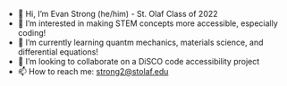 - 👋 Hi, I’m Evan Strong (he/him) - St. Olaf Class of 2022
- 👀 I’m interested in making STEM concepts more accessible, especially coding!
- 🌱 I’m currently learning quantm mechanics, materials science, and differential equations!
- 💞️ I’m looking to collaborate on a DiSCO code accessibility project
- 📫 How to reach me: strong2@stolaf.edu

<!---
evan-strong-stolaf/evan-strong-stolaf is a ✨ special ✨ repository because its `README.md` (this file) appears on your GitHub profile.
You can click the Preview link to take a look at your changes.
--->
